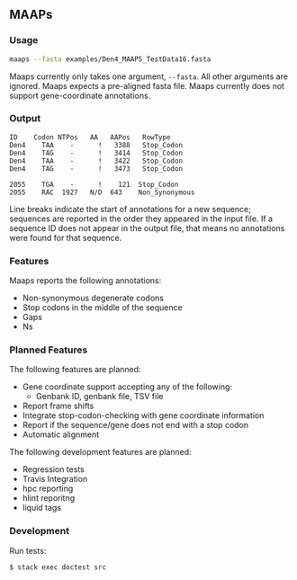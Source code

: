 MAAPs
------

### Usage
```bash
maaps --fasta examples/Den4_MAAPS_TestData16.fasta
```

Maaps currently only takes one argument, `--fasta`. All other arguments are ignored.
Maaps expects a pre-aligned fasta file. 
Maaps currently does not support gene-coordinate annotations.

### Output
```
ID	  Codon	NTPos  	AA	 AAPos	 RowType
Den4	TAA	   -	  !	  3388	 Stop_Codon
Den4	TAG	   -	  !	  3414	 Stop_Codon
Den4	TAA	   -	  !	  3422	 Stop_Codon
Den4	TAG	   -	  !	  3473	 Stop_Codon

2055	TGA    -	  !    121	Stop_Codon
2055	RAC	 1927 	N/D  643	Non_Synonymous
```

Line breaks indicate the start of annotations for a new sequence; sequences are reported in the order they appeared in the input file.
If a sequence ID does not appear in the output file, that means no annotations were found for that sequence.

### Features

Maaps reports the following annotations: 

  * Non-synonymous degenerate codons
  * Stop codons in the middle of the sequence
  * Gaps
  * Ns

### Planned Features
The following features are planned:

  * Gene coordinate support accepting any of the following:
      * Genbank ID, genbank file, TSV file
  * Report frame shifts
  * Integrate stop-codon-checking with gene coordinate information
  * Report if the sequence/gene does not end with a stop codon
  * Automatic alignment

The following development features are planned:
  * Regression tests
  * Travis Integration
  * hpc reporting
  * hlint reporitng
  * liquid tags

### Development
Run tests:
```bash
$ stack exec doctest src
``` 
